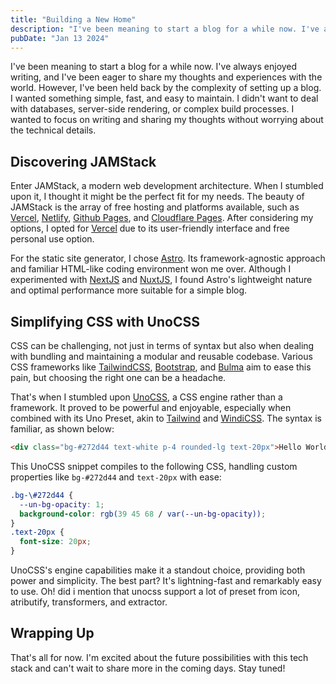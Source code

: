```yaml
---
title: "Building a New Home"
description: "I've been meaning to start a blog for a while now. I've always enjoyed writing, and I've been eager to share my thoughts and experiences with the world."
pubDate: "Jan 13 2024"
---
```


I've been meaning to start a blog for a while now. I've always enjoyed writing, and I've been eager to share my thoughts and experiences with the world. However, I've been held back by the complexity of setting up a blog. I wanted something simple, fast, and easy to maintain. I didn't want to deal with databases, server-side rendering, or complex build processes. I wanted to focus on writing and sharing my thoughts without worrying about the technical details.

## Discovering JAMStack

Enter JAMStack, a modern web development architecture. When I stumbled upon it, I thought it might be the perfect fit for my needs. The beauty of JAMStack is the array of free hosting and platforms available, such as <a href="https://vercel.com/" target="_blank">Vercel</a>, <a href="https://www.netlify.com/" target="_blank">Netlify</a>, <a href="https://pages.github.com/" target="_blank">Github Pages</a>, and <a href="https://pages.cloudflare.com/" target="_blank">Cloudflare Pages</a>. After considering my options, I opted for <a href="https://vercel.com/" target="_blank">Vercel</a> due to its user-friendly interface and free personal use option.

For the static site generator, I chose <a href="https://astro.build/" target="_blank">Astro</a>. Its framework-agnostic approach and familiar HTML-like coding environment won me over. Although I experimented with <a href="https://nextjs.org/" target="_blank">NextJS</a> and <a href="https://nuxtjs.org/" target="_blank">NuxtJS</a>, I found Astro's lightweight nature and optimal performance more suitable for a simple blog.

## Simplifying CSS with UnoCSS

CSS can be challenging, not just in terms of syntax but also when dealing with bundling and maintaining a modular and reusable codebase. Various CSS frameworks like <a href="https://tailwindcss.com/" target="_blank">TailwindCSS</a>, <a href="https://getbootstrap.com/" target="_blank">Bootstrap</a>, and <a href="https://bulma.io/" target="_blank">Bulma</a> aim to ease this pain, but choosing the right one can be a headache.

That's when I stumbled upon <a href="https://unocss.dev/" target="_blank">UnoCSS</a>, a CSS engine rather than a framework. It proved to be powerful and enjoyable, especially when combined with its Uno Preset, akin to <a href="https://tailwindcss.com/" target="_blank">Tailwind</a> and <a href="https://windicss.org/" target="_blank">WindiCSS</a>. The syntax is familiar, as shown below:

```html
<div class="bg-#272d44 text-white p-4 rounded-lg text-20px">Hello World</div>
```

This UnoCSS snippet compiles to the following CSS, handling custom properties like `bg-#272d44` and `text-20px` with ease:

```css
.bg-\#272d44 {
  --un-bg-opacity: 1;
  background-color: rgb(39 45 68 / var(--un-bg-opacity));
}
.text-20px {
  font-size: 20px;
}
```

UnoCSS's engine capabilities make it a standout choice, providing both power and simplicity. The best part? It's lightning-fast and remarkably easy to use. Oh! did i mention that unocss support a lot of preset from icon, atributify, transformers, and extractor.

## Wrapping Up

That's all for now. I'm excited about the future possibilities with this tech stack and can't wait to share more in the coming days. Stay tuned!
